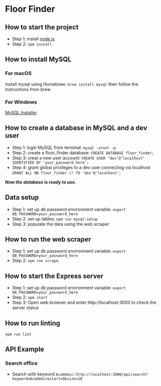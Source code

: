 # Floor Finder

## How to start the project

- Step 1: install [node.js](https://nodejs.org/en/download/)
- Step 2: `npm install`

## How to install MySQL

### For macOS

install mysql using Homebrew: `brew install mysql` then follow the instructions from brew

### For Windows

[MySQL Installer](https://dev.mysql.com/downloads/installer/)

## How to create a database in MySQL and a dev user

- Step 1: login MySQL from terminal: `mysql -uroot -p`
- Step 2: create a floor_finder database: `CREATE DATABASE floor_finder;`
- Step 3: creat a new user account: `CREATE USER ‘dev’@’localhost’ IDENTIFIED BY ‘your_password_here’;`
- Step 4: grant global privileges to a dev user connecting via localhost `GRANT ALL ON floor_finder.\* TO 'dev'@'localhost'`;

**_Now the database is ready to use._**

## Data setup

- Step 1: set up db password environment variable: `export DB_PASSWORD=your_password_here`
- Step 2: set up tables: `npm run mysql:setup`
- Step 3: populate the data using the web scraper

## How to run the web scraper

- Step 1: set up db password environment variable: `export DB_PASSWORD=your_password_here`
- Step 2: `npm run scrape`


## How to start the Express server

- Step 1: set up db password environment variable: `export DB_PASSWORD=your_password_here`
- Step 2: `npm start`
- Step 3: Open web browser and enter http://localhost:3000 to check the server status


## How to run linting

`npm run lint`

## API Example

### Search office

- Search with keyword `Academic`: `http://localhost:3000/api/search?keyword=Academic&start=0&size=10`
